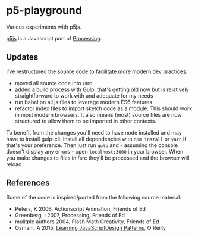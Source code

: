 # p5-playground

Various experiments with p5js.

[p5js](http://p5js.org/) is a Javascript port of [Processing](http://www.processing.org).

## Updates
I've restructured the source code to facilitate more modern dev practices:

- moved all source code into /src
- added a build process with Gulp: that's getting old now but is relatively straightforward to work with and adequate for my needs
- run babel on all js files to leverage modern ES6 features
- refactor index files to import sketch code as a module.  This should work in most modern browsers.  It also means (most) source files are now structured to allow them to be imported in other contexts.

To benefit from the changes you'll need to have node installed and may have to install gulp-cli.
Install all dependencies with `npm install` or `yarn` if that's your preference.
Then just run `gulp` and - assuming the console doesn't display any errors - open `localhost:3000` in your browser.  When you make changes to files in /src they'll be processed and the browser will reload.

## References
Some of the code is inspired/ported from the following source material:

- Peters, K 2006, Actionscript Animation, Friends of Ed
- Greenberg, I 2007, Processing, Friends of Ed
- mulitple authors 2004, Flash Math Creativity, Friends of Ed
- Osmani, A 2015, [Learning JavaScriptDesign Patterns](http://addyosmani.com/resources/essentialjsdesignpatterns/book/), O'Reilly
